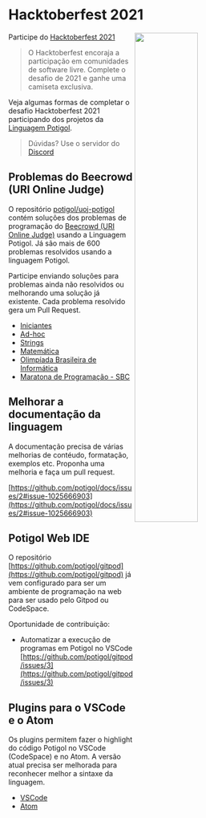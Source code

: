 # Hacktoberfest 2021

<a href="https://hacktoberfest.digitalocean.com"><img src="https://hacktoberfest.digitalocean.com/_nuxt/img/logo-hacktoberfest-full.f42e3b1.svg" width="50%" align="right"></a>


Participe do [Hacktoberfest 2021](https://hacktoberfest.digitalocean.com/)

> O Hacktoberfest encoraja a participação em comunidades de software livre.
> Complete o desafio de 2021 e ganhe uma camiseta exclusiva.

Veja algumas formas de completar o desafio Hacktoberfest 2021 participando dos projetos da [Linguagem Potigol](https://potigol.github.io).

> Dúvidas? Use o servidor do [Discord](https://discord.gg/6BW98S8X7Q)

## Problemas do Beecrowd (URI Online Judge)

O repositório [potigol/uoj-potigol](https://potigol.github.io/uoj-potigol) contém soluções dos problemas de programação do [Beecrowd (URI Online Judge)](https://beecrowd.com.br) usando a Linguagem Potigol.
Já são mais de 600 problemas resolvidos usando a linguagem Potigol. 

Participe enviando soluções para problemas ainda não resolvidos ou melhorando uma solução já existente.
Cada problema resolvido gera um Pull Request.


- [Iniciantes](https://github.com/potigol/uoj-potigol/issues/27)
- [Ad-hoc](https://github.com/potigol/uoj-potigol/issues/28)
- [Strings](https://github.com/potigol/uoj-potigol/issues/29)
- [Matemática](https://github.com/potigol/uoj-potigol/issues/51)
- [Olimpíada Brasileira de Informática](https://github.com/potigol/uoj-potigol/issues/50)
- [Maratona de Programação - SBC](https://github.com/potigol/uoj-potigol/issues/32)

## Melhorar a documentação da linguagem

A documentação precisa de várias melhorias de contéudo, formatação, exemplos etc. Proponha uma melhoria e faça um pull request. 

[https://github.com/potigol/docs/issues/2#issue-1025666903](https://github.com/potigol/docs/issues/2#issue-1025666903)

## Potigol Web IDE

O repositório [https://github.com/potigol/gitpod](https://github.com/potigol/gitpod) já vem configurado para ser um ambiente de programação na web para ser usado pelo Gitpod ou CodeSpace.

Oportunidade de contribuição:

 - Automatizar a execução de programas em Potigol no VSCode [https://github.com/potigol/gitpod/issues/3](https://github.com/potigol/gitpod/issues/3)

## Plugins para o VSCode e o Atom

Os plugins permitem fazer o highlight do código Potigol no VSCode (CodeSpace) e no Atom. A versão atual precisa ser melhorada para reconhecer melhor a sintaxe da linguagem. 

 - [VSCode](https://github.com/potigol/potigol-language)
 - [Atom](https://github.com/potigol/language-potigol)

